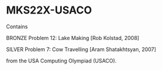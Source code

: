 # MKS22X-USACO
Contains

BRONZE Problem 12: Lake Making [Rob Kolstad, 2008]

SILVER Problem 7: Cow Travelling [Aram Shatakhtsyan, 2007]

from the USA Computing Olympiad (USACO).

